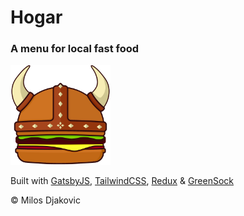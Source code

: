 # Hogar

### A menu for local fast food

<a href="https://github.com/milosdjakovic/hogar">
  <img alt="Hogar logo" src="https://raw.githubusercontent.com/milosdjakovic/hogar/master/src/images/hogar-logo.png" width="160" />
</a>
  
Built with
[GatsbyJS](https://www.gatsbyjs.org/),
[TailwindCSS](https://tailwindcss.com/), 
[Redux](https://redux.js.org/) &
[GreenSock](https://greensock.com/)

© Milos Djakovic